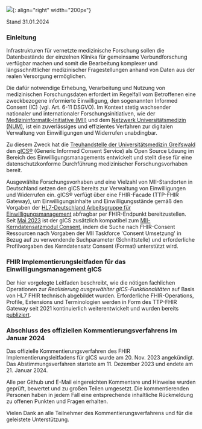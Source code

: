 ![](https://www.ths-greifswald.de/wp-content/uploads/2019/01/Design-Logo-THS-deutsch-271-padding.png){: align="right" width="200px"}

Stand 31.01.2024

### Einleitung

Infrastrukturen für vernetzte medizinische Forschung sollen die Datenbestände der einzelnen Klinika für gemeinsame Verbundforschung verfügbar machen und somit die Bearbeitung komplexer und längsschnittlicher medizinischer Fragestellungen anhand von Daten aus der realen Versorgung ermöglichen.

Die dafür notwendige Erhebung, Verarbeitung und Nutzung von medizinischen Forschungsdaten erfordert im Regelfall vom Betroffenen eine zweckbezogene informierte Einwilligung, den sogenannten Informed Consent (IC) (vgl. Art. 6-11 DSGVO). Im Kontext stetig wachsender nationaler und internationaler Forschungsinitiativen, wie der [Medizininformatik-Initiative (MII)](https://www.medizininformatik-initiative.de/) und dem [Netzwerk Universitätsmedizin (NUM)](https://www.netzwerk-universitaetsmedizin.de/), ist ein zuverlässiges und effizientes Verfahren zur digitalen Verwaltung von Einwilligungen und Widerrufen unabdingbar.

Zu diesem Zweck hat die [Treuhandstelle der Universitätsmedizin Greifswald](https://www.ths-greifswald.de) den [gICS®](https://www.ths-greifswald.de/gics) (Generic Informed Consent Service) als Open Source Lösung im Bereich des Einwilligungsmanagements entwickelt und stellt diese für eine datenschutzkonforme Durchführung medizinischer Forschungsvorhaben bereit. 

Ausgewählte Forschungsvorhaben und eine Vielzahl von MII-Standorten in Deutschland setzen den gICS bereits zur Verwaltung von Einwilligungen und Widerrufen ein. gICS® verfügt über eine FHIR-Facade (TTP-FHIR Gateway), um Einwilligungsinhalte und Einwilligungsstände gemäß den Vorgaben der [HL7-Deutschland Arbeitsgruppe für Einwilligungsmanagement](https://ig.fhir.de/einwilligungsmanagement/stable/) abfragbar per FHIR-Endpunkt bereitzustellen. Seit [Mai 2023](https://www.ths-greifswald.de/gics/releasenotes) ist der gICS zusätzlich kompatibel zum [MII-Kerndatensatzmodul Consent](https://www.medizininformatik-initiative.de/Kerndatensatz/Modul_Consent/IGMIIKDSModulConsent.html), indem die Suche nach FHIR-Consent Ressourcen nach Vorgaben der MII Taskforce 'Consent Umsetzung' in Bezug auf zu verwendende Suchparameter (Schnittstelle) und erforderliche Profilvorgaben des Kerndatensatz Consent (Format) unterstützt wird.  

### FHIR Implementierungsleitfaden für das Einwilligungsmanagement gICS
Der hier vorgelegte Leitfaden beschreibt, wie die nötigen fachlichen Operationen zur *Realisierung ausgewählter gICS-Funktionalitäten* auf Basis von HL7 FHIR technisch abgebildet wurden. Erforderliche FHIR-Operations, Profile, Extensions und Terminologien werden in Form des TTP-FHIR Gateway seit 2021 kontinuierlich weiterentwickelt und wurden bereits [publiziert](https://doi.org/10.21203/rs.3.rs-1053445/v1).

### Abschluss des offiziellen Kommentierungsverfahrens im Januar 2024 

Das offizielle Kommentierungsverfahren des FHIR Implementierungsleitfadens für gICS wurde am 20. Nov. 2023 angekündigt.
Das Abstimmungsverfahren startete am 11. Dezember 2023 und endete am 21. Januar 2024.

Alle per Github und E-Mail eingereichten Kommentare und Hinweise wurden geprüft, bewertet und zu großen Teilen umgesetzt.
Die kommentierenden Personen haben in jedem Fall eine entsprechende inhaltliche Rückmeldung zu offenen Punkten und Fragen erhalten.

Vielen Dank an alle Teilnehmer des Kommentierungsverfahrens und für die geleistete Unterstützung.